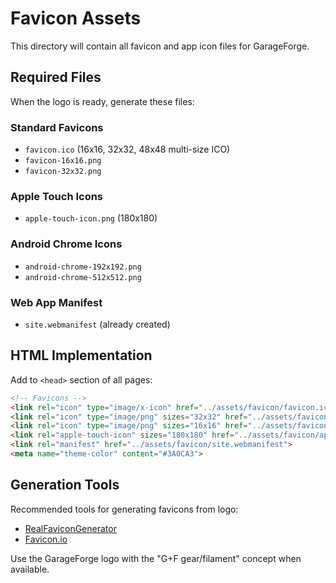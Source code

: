 # Favicon Assets

This directory will contain all favicon and app icon files for GarageForge.

## Required Files

When the logo is ready, generate these files:

### Standard Favicons
- `favicon.ico` (16x16, 32x32, 48x48 multi-size ICO)
- `favicon-16x16.png`
- `favicon-32x32.png`

### Apple Touch Icons
- `apple-touch-icon.png` (180x180)

### Android Chrome Icons
- `android-chrome-192x192.png`
- `android-chrome-512x512.png`

### Web App Manifest
- `site.webmanifest` (already created)

## HTML Implementation

Add to `<head>` section of all pages:

```html
<!-- Favicons -->
<link rel="icon" type="image/x-icon" href="../assets/favicon/favicon.ico">
<link rel="icon" type="image/png" sizes="32x32" href="../assets/favicon/favicon-32x32.png">
<link rel="icon" type="image/png" sizes="16x16" href="../assets/favicon/favicon-16x16.png">
<link rel="apple-touch-icon" sizes="180x180" href="../assets/favicon/apple-touch-icon.png">
<link rel="manifest" href="../assets/favicon/site.webmanifest">
<meta name="theme-color" content="#3A0CA3">
```

## Generation Tools

Recommended tools for generating favicons from logo:
- [RealFaviconGenerator](https://realfavicongenerator.net/)
- [Favicon.io](https://favicon.io/)

Use the GarageForge logo with the "G+F gear/filament" concept when available.